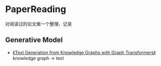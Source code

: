 # PaperReading
对阅读过的论文做一个整理、记录
## Generative Model
- [《Text Generation from Knowledge Graphs with Graph Transformers》](../notes/TextFromKG.md)
  knowledge graph -> text

